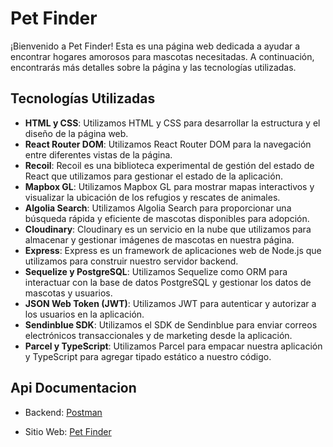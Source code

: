 # Pet Finder

¡Bienvenido a Pet Finder! Esta es una página web dedicada a ayudar a encontrar hogares amorosos para mascotas necesitadas. A continuación, encontrarás más detalles sobre la página y las tecnologías utilizadas.

## Tecnologías Utilizadas

- **HTML y CSS**: Utilizamos HTML y CSS para desarrollar la estructura y el diseño de la página web.
- **React Router DOM**: Utilizamos React Router DOM para la navegación entre diferentes vistas de la página.
- **Recoil**: Recoil es una biblioteca experimental de gestión del estado de React que utilizamos para gestionar el estado de la aplicación.
- **Mapbox GL**: Utilizamos Mapbox GL para mostrar mapas interactivos y visualizar la ubicación de los refugios y rescates de animales.
- **Algolia Search**: Utilizamos Algolia Search para proporcionar una búsqueda rápida y eficiente de mascotas disponibles para adopción.
- **Cloudinary**: Cloudinary es un servicio en la nube que utilizamos para almacenar y gestionar imágenes de mascotas en nuestra página.
- **Express**: Express es un framework de aplicaciones web de Node.js que utilizamos para construir nuestro servidor backend.
- **Sequelize y PostgreSQL**: Utilizamos Sequelize como ORM para interactuar con la base de datos PostgreSQL y gestionar los datos de mascotas y usuarios.
- **JSON Web Token (JWT)**: Utilizamos JWT para autenticar y autorizar a los usuarios en la aplicación.
- **Sendinblue SDK**: Utilizamos el SDK de Sendinblue para enviar correos electrónicos transaccionales y de marketing desde la aplicación.
- **Parcel y TypeScript**: Utilizamos Parcel para empacar nuestra aplicación y TypeScript para agregar tipado estático a nuestro código.

## Api Documentacion

- Backend: [Postman](https://documenter.getpostman.com/view/25234975/2s93eWyrvV)

- Sitio Web: [Pet Finder](https://desafio-m8-d396d.web.app/)
